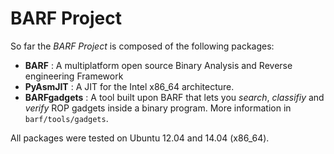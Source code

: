 # BARF Project

So far the *BARF Project* is composed of the following packages:

* **BARF** : A multiplatform open source Binary Analysis and Reverse engineering Framework
* **PyAsmJIT** : A JIT for the Intel x86_64 architecture.
* **BARFgadgets** : A tool built upon BARF that lets you *search*, *classifiy* and *verify* ROP gadgets inside a binary program. More information in ``barf/tools/gadgets``.

All packages were tested on Ubuntu 12.04 and 14.04 (x86_64).
